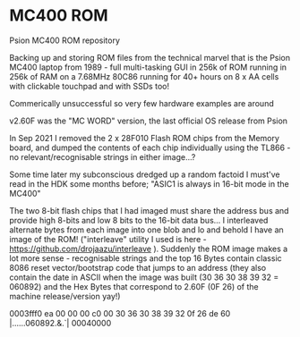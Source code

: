 # MC400 ROM
Psion MC400 ROM repository

Backing up and storing ROM files from the technical marvel that is the Psion MC400 laptop from 1989 - full multi-tasking GUI in 256k of ROM running in 256k of RAM on a 7.68MHz 80C86 running for 40+ hours on 8 x AA cells with clickable touchpad and with SSDs too!

Commerically unsuccessful so very few hardware examples are around

v2.60F was the "MC WORD" version, the last official OS release from Psion

In Sep 2021 I removed the 2 x 28F010 Flash ROM chips from the Memory board, and dumped the contents of each chip individually using the TL866 - no  relevant/recognisable strings in either image...?

Some time later my subconscious dredged up a random factoid I must've read in the HDK some months before; "ASIC1 is always in 16-bit mode in the MC400" <lightbulb on>

The two 8-bit flash chips that I had imaged must share the address bus and provide high 8-bits and low 8 bits to the 16-bit data bus... I interleaved alternate bytes from each image into one blob and lo and behold I have an image of the ROM! ("interleave" utility I used is here - https://github.com/drojaazu/interleave ). Suddenly the ROM image makes a lot more sense - recognisable strings and the top 16 Bytes contain classic 8086 reset vector/bootstrap code that jumps to an address (they also contain the date in ASCII when the image was built (30 36  30 38 39 32 = 060892) and the Hex Bytes that correspond to 2.60F (0F 26) of the machine release/version yay!) 

0003fff0  ea 00 00 00 c0 00 30 36  30 38 39 32 0f 26 de 60  |......060892.&.`|
00040000

  

